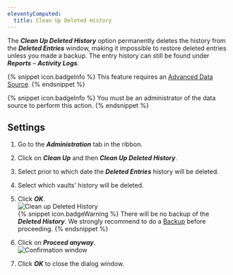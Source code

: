 ```yaml
---
eleventyComputed:
  title: Clean Up Deleted History
---
```

The ***Clean Up Deleted History*** option permanently deletes the history from the ***Deleted Entries*** window, making it impossible to restore deleted entries unless you made a backup. The entry history can still be found under ***Reports*** – ***Activity Logs***.

{% snippet icon.badgeInfo %}
This feature requires an [Advanced Data Source](/rdm/windows/data-sources/data-sources-types/advanced-data-sources/).
{% endsnippet %}

{% snippet icon.badgeInfo %}
You must be an administrator of the data source to perform this action.
{% endsnippet %}

## Settings
1. Go to the ***Administration*** tab in the ribbon.
1. Click on ***Clean Up*** and then ***Clean Up Deleted History***.
1. Select prior to which date the ***Deleted Entries*** history will be deleted.  
1. Select which vaults' history will be deleted.
1. Click ***OK***.  
![Clean up Deleted History](https://webdevolutions.azureedge.net/docs/en/rdm/windows/RDMWin0003.png)  
   {% snippet icon.badgeWarning %}
   There will be no backup of the ***Deleted History***. We strongly recommend to do a [Backup](/rdm/windows/commands/file/backup/) before proceeding.
   {% endsnippet %}

1. Click on ***Proceed anyway***.  
![Confirmation window](https://webdevolutions.azureedge.net/docs/en/rdm/windows/RDMWin0004.png)  

1. Click ***OK*** to close the dialog window.
